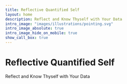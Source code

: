 ```yaml
---
title: Reflective Quantified Self
layout: home
description: Reflect and Know Thyself with Your Data
intro_image: "images/illustrations/pointing.svg"
intro_image_absolute: true
intro_image_hide_on_mobile: true
show_call_box: true
---
```


# Reflective Quantified Self

Reflect and Know Thyself with Your Data
